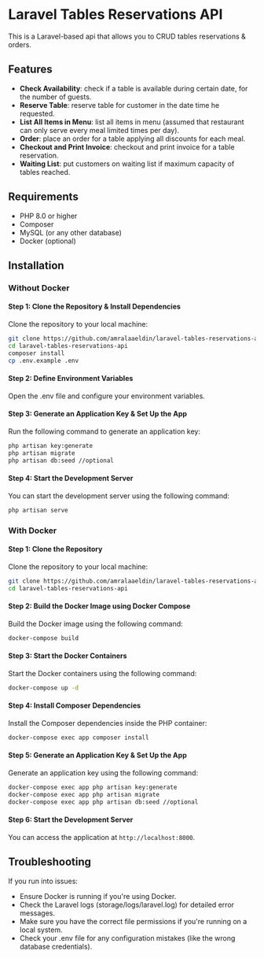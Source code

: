 # Laravel Tables Reservations API

This is a Laravel-based api that allows you to CRUD tables reservations & orders.

## Features

-   **Check Availability**: check if a table is available during certain date, for the number of guests.
-   **Reserve Table**: reserve table for customer in the date time he requested.
-   **List All Items in Menu**: list all items in menu (assumed that restaurant can only serve every meal limited times per day).
-   **Order**: place an order for a table applying all discounts for each meal.
-   **Checkout and Print Invoice**: checkout and print invoice for a table reservation.
-   **Waiting List**: put customers on waiting list if maximum capacity of tables reached.

## Requirements

-   PHP 8.0 or higher
-   Composer
-   MySQL (or any other database)
-   Docker (optional)

## Installation

### Without Docker

#### Step 1: Clone the Repository & Install Dependencies

Clone the repository to your local machine:

```bash
git clone https://github.com/amralaaeldin/laravel-tables-reservations-api
cd laravel-tables-reservations-api
composer install
cp .env.example .env
```

#### Step 2: Define Environment Variables

Open the .env file and configure your environment variables.

#### Step 3: Generate an Application Key & Set Up the App

Run the following command to generate an application key:

```bash
php artisan key:generate
php artisan migrate
php artisan db:seed //optional
```

#### Step 4: Start the Development Server

You can start the development server using the following command:

```bash
php artisan serve
```

### With Docker

#### Step 1: Clone the Repository

Clone the repository to your local machine:

```bash
git clone https://github.com/amralaaeldin/laravel-tables-reservations-api
cd laravel-tables-reservations-api
```

#### Step 2: Build the Docker Image using Docker Compose

Build the Docker image using the following command:

```bash
docker-compose build
```

#### Step 3: Start the Docker Containers

Start the Docker containers using the following command:

```bash
docker-compose up -d
```

#### Step 4: Install Composer Dependencies

Install the Composer dependencies inside the PHP container:

```bash
docker-compose exec app composer install
```

#### Step 5: Generate an Application Key & Set Up the App

Generate an application key using the
following command:

```bash
docker-compose exec app php artisan key:generate
docker-compose exec app php artisan migrate
docker-compose exec app php artisan db:seed //optional
```

#### Step 6: Start the Development Server

You can access the application at `http://localhost:8000`.

## Troubleshooting

If you run into issues:

-   Ensure Docker is running if you're using Docker.
-   Check the Laravel logs (storage/logs/laravel.log) for detailed error messages.
-   Make sure you have the correct file permissions if you're running on a local system.
-   Check your .env file for any configuration mistakes (like the wrong database credentials).

